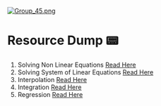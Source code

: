 [![Group_45.png](https://i.postimg.cc/k4N9r7Sj/Group_45.png)](https://postimg.cc/DJzRLkBs)
# Resource Dump 📟
1. Solving Non Linear Equations [Read Here](https://salman-sayeed-blog.web.app/pdfviewer/1z1Hp9R0WXan2KWwVnJKtcbT0WgSTOsUF)
2. Solving System of Linear Equations [Read Here](https://salman-sayeed-blog.web.app/pdfviewer/1qFUa0m3mKvzkN6gshkI31JErZDzi-AAM)
3. Interpolation [Read Here](https://salman-sayeed-blog.web.app/pdfviewer/1isIhxuAK3huYsHOXIiIHvVGiIABRzCMS)
4. Integration [Read Here](https://salman-sayeed-blog.web.app/pdfviewer/1iHjaQz3-EEe_W0NKL9lhhmI-n7r1lo6R)
5. Regression [Read Here](https://salman-sayeed-blog.web.app/pdfviewer/1ODuAc-7iJvyL7Sg5p1T6iCD6o63pIAuM)
